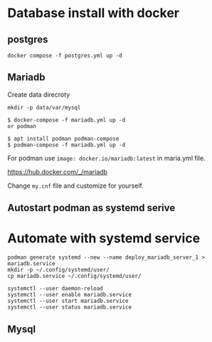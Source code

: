 # Database install with docker 

## postgres
```
docker compose -f postgres.yml up -d
```

## Mariadb 

Create data direcroty
```
mkdir -p data/var/mysql
```


```
$ docker-compose -f mariadb.yml up -d
or podman

$ apt install podman podman-compose
$ podman-compose -f mariadb.yml up -d 
```

For podman use `image: docker.io/mariadb:latest` in maria.yml file.

https://hub.docker.com/_/mariadb


Change `my.cnf` file and customize for yourself.


## Autostart podman as systemd serive


# Automate with systemd service

```
podman generate systemd --new --name deploy_mariadb_server_1 > mariadb.service
mkdir -p ~/.config/systemd/user/
cp mariadb.service ~/.config/systemd/user/

systemctl --user daemon-reload
systemctl --user enable mariadb.service
systemctl --user start mariadb.service
systemctl --user status mariadb.service 
```

## Mysql


